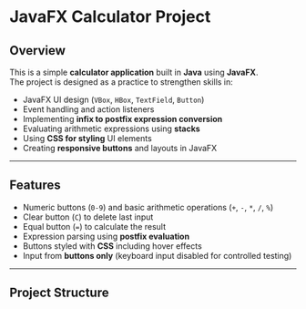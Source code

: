 # JavaFX Calculator Project

## Overview
This is a simple **calculator application** built in **Java** using **JavaFX**.  
The project is designed as a practice to strengthen skills in:

- JavaFX UI design (`VBox`, `HBox`, `TextField`, `Button`)  
- Event handling and action listeners  
- Implementing **infix to postfix expression conversion**  
- Evaluating arithmetic expressions using **stacks**  
- Using **CSS for styling** UI elements  
- Creating **responsive buttons** and layouts in JavaFX  

---

## Features
- Numeric buttons (`0-9`) and basic arithmetic operations (`+`, `-`, `*`, `/`, `%`)  
- Clear button (`C`) to delete last input  
- Equal button (`=`) to calculate the result  
- Expression parsing using **postfix evaluation**  
- Buttons styled with **CSS** including hover effects  
- Input from **buttons only** (keyboard input disabled for controlled testing)

---

## Project Structure
